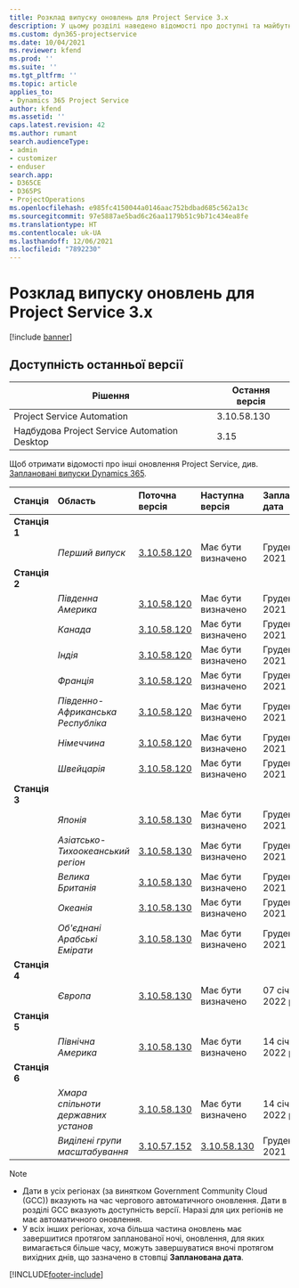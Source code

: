 ```yaml
---
title: Розклад випуску оновлень для Project Service 3.x
description: У цьому розділі наведено відомості про доступні та майбутні випуски Dynamics 365 Project Service Automation.
ms.custom: dyn365-projectservice
ms.date: 10/04/2021
ms.reviewer: kfend
ms.prod: ''
ms.suite: ''
ms.tgt_pltfrm: ''
ms.topic: article
applies_to:
- Dynamics 365 Project Service
author: kfend
ms.assetid: ''
caps.latest.revision: 42
ms.author: rumant
search.audienceType:
- admin
- customizer
- enduser
search.app:
- D365CE
- D365PS
- ProjectOperations
ms.openlocfilehash: e985fc4150044a0146aac752bdbad685c562a13c
ms.sourcegitcommit: 97e5887ae5bad6c26aa1179b51c9b71c434ea8fe
ms.translationtype: HT
ms.contentlocale: uk-UA
ms.lasthandoff: 12/06/2021
ms.locfileid: "7892230"
---
```

# <a name="update-release-schedule-for-project-service-3x"></a>Розклад випуску оновлень для Project Service 3.x

[!include [banner](../includes/psa-now-project-operations.md)]

## <a name="latest-version-availability"></a>Доступність останньої версії

| Рішення  | Остання версія |
|-------|----|
| Project Service Automation    | 3.10.58.130 |
| Надбудова Project Service Automation Desktop                | 3.15          |

Щоб отримати відомості про інші оновлення Project Service, див. [Заплановані випуски Dynamics 365](/dynamics365/release-plans/). 

| Станція  | Область | Поточна версія | Наступна версія |  Запланована дата
| :---   | :---   | :---   | :---   |:---   |         
|<strong>Станція 1</strong> | |  |  | |
| | <i>Перший випуск</i> | [3.10.58.120](whats-new-ur-37.md) | Має бути визначено | Грудень 03, 2021
|<strong>Станція 2</strong> | |  |  | |
| | <i>Південна Америка</i> | [3.10.58.120](whats-new-ur-37.md) | Має бути визначено | Грудень 10, 2021
| | <i>Канада</i> | [3.10.58.120](whats-new-ur-37.md) | Має бути визначено | Грудень 10, 2021
| | <i>Індія</i> | [3.10.58.120](whats-new-ur-37.md) | Має бути визначено | Грудень 10, 2021
| | <i>Франція</i> | [3.10.58.120](whats-new-ur-37.md) | Має бути визначено | Грудень 10, 2021
| | <i>Південно-Африканська Республіка</i> | [3.10.58.120](whats-new-ur-37.md) | Має бути визначено | Грудень 10, 2021
| | <i>Німеччина</i> | [3.10.58.120](whats-new-ur-37.md) | Має бути визначено | Грудень 10, 2021
| | <i>Швейцарія</i> | [3.10.58.120](whats-new-ur-37.md) | Має бути визначено | Грудень 10, 2021
|<strong>Станція 3</strong> | |  |  | |
| | <i>Японія</i> | [3.10.58.130](whats-new-ur-37-5.md) | Має бути визначено | Грудень 17, 2021
| | <i>Азіатсько-Тихоокеанський регіон</i> | [3.10.58.130](whats-new-ur-37-5.md) | Має бути визначено | Грудень 17, 2021
| | <i>Велика Британія</i> | [3.10.58.130](whats-new-ur-37-5.md) | Має бути визначено | Грудень 17, 2021
| | <i>Океанія</i> | [3.10.58.130](whats-new-ur-37-5.md) | Має бути визначено | Грудень 17, 2021
| | <i>Об'єднані Арабські Емірати</i> | [3.10.58.130](whats-new-ur-37-5.md) | Має бути визначено | Грудень 17, 2021
|<strong>Станція 4</strong> | |  |  | |
| | <i>Європа</i> | [3.10.58.130](whats-new-ur-37-5.md) | Має бути визначено | 07 січня 2022 р.
|<strong>Станція 5</strong> | |  |  | |
| | <i>Північна Америка</i> | [3.10.58.130](whats-new-ur-37-5.md) | Має бути визначено | 14 січня 2022 р.
|<strong>Станція 6</strong> | |  |  | |
| | <i>Хмара спільноти державних установ</i> | [3.10.58.130](whats-new-ur-37-5.md) | Має бути визначено | 14 січня 2022 р.
| | <i>Виділені групи масштабування</i> | [3.10.57.152](whats-new-ur-36.md) | [3.10.58.130](whats-new-ur-37-5.md) | Грудень 10, 2021



>[!Note]
> - Дати в усіх регіонах (за винятком Government Community Cloud (GCC)) вказують на час чергового автоматичного оновлення. Дати в розділі GCC вказують доступність версії. Наразі для цих регіонів не має автоматичного оновлення.
> - У всіх інших регіонах, хоча більша частина оновлень має завершитися протягом запланованої ночі, оновлення, для яких вимагається більше часу, можуть завершуватися вночі протягом вихідних днів, що зазначено в стовпці **Запланована дата**.


[!INCLUDE[footer-include](../includes/footer-banner.md)]
